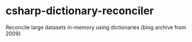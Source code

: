 # csharp-dictionary-reconciler
Reconcile large datasets in-memory using dictionaries (blog archive from 2009)
